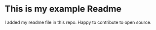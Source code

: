 # This is my example Readme

I added my readme file in this repo.
Happy to contribute to open source.
